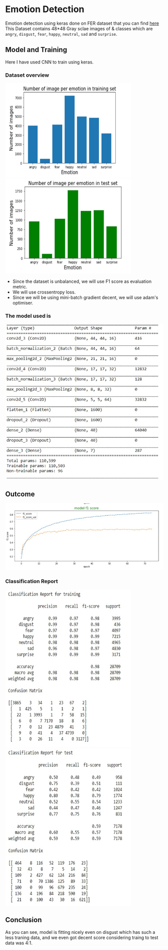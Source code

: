 # Emotion Detection
Emotion detection using keras done on FER dataset that you can find [here](https://www.kaggle.com/chiragsoni/ferdata)
This Dataset contains 48*48 Gray sclae images of & classes which are
`angry`, `disgust`, `fear`, `happy`, `neutral`, `sad` and `surprise`.

## Model and Training
Here I have used CNN to train using keras.

### Dataset overview
<img src="assets/train.jpg" height=300 width=400/>
<img src="assets/test.jpg" height=300 width=400/>

- Since the dataset is unbalanced, we will use F1 score as evaluation metric.
- We will use crossentropy loss.
- Since we will be using mini-batch gradient decent, we will use adam's optimiser.

### The model used is
<img src="assets/model.jpg"/>

## Outcome
<img src="assets/f1.jpg"/>

### Classification Report 
<img src="assets/trainclassif.jpg" height=500 width=400/>
<img src="assets/testclassif.jpg" height=500 width=400/>

## Conclusion
As you can see, model is fitting nicely even on disgust which has such a less traning data, and we even got decent score considering traing to test data was 4:1.


